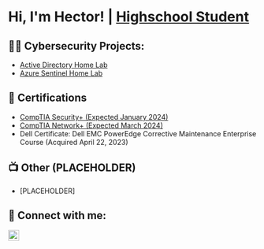<h1>Hi, I'm Hector! | <a href="https://www.linkedin.com/in/Hector-Garcia1012/">  
  Highschool Student </a>

<h2>👨‍💻 Cybersecurity Projects:</h2>

  - [Active Directory Home Lab](https://github.com/HectorCyber/LABURL)
  - [Azure Sentinel Home Lab](https://github.com/HectorCyber/AzureSentinelLab/tree/main)
    
<h2>📄 Certifications</h2>

- [CompTIA Security+ (Expected January 2024)](https://www.comptia.org/certifications/security)
- [CompTIA Network+ (Expected March 2024)](https://www.comptia.org/certifications/network)
- Dell Certificate: Dell EMC PowerEdge Corrective Maintenance Enterprise Course (Acquired April 22, 2023)
  
<h2>📺 Other (PLACEHOLDER)</h2>

- [PLACEHOLDER]


<h2> 👥 Connect with me:</h2>


[<img align="left" alt="HectorGarcia | LinkedIn" width="22px" src="https://cdn.jsdelivr.net/npm/simple-icons@v3/icons/linkedin.svg" />][linkedin]



[linkedin]: https://www.linkedin.com/in/Hector-Garcia1012
